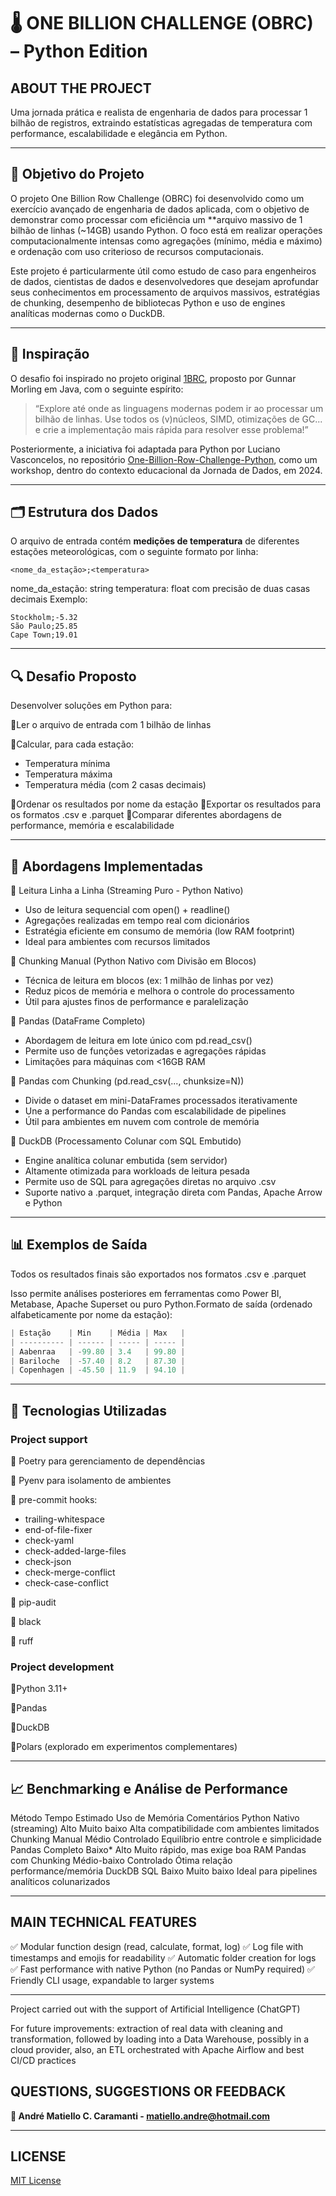 # 🌡️ ONE BILLION CHALLENGE (OBRC) – Python Edition

## ABOUT THE PROJECT

Uma jornada prática e realista de engenharia de dados para processar 1 bilhão de registros, extraindo estatísticas agregadas de temperatura com performance, escalabilidade e elegância em Python.

---

## 🧠 Objetivo do Projeto

O projeto One Billion Row Challenge (OBRC) foi desenvolvido como um exercício avançado de engenharia de dados aplicada, com o objetivo de demonstrar como processar com eficiência um **arquivo massivo de 1 bilhão de linhas (~14GB) usando Python. O foco está em realizar operações computacionalmente intensas como agregações (mínimo, média e máximo) e ordenação com uso criterioso de recursos computacionais.

Este projeto é particularmente útil como estudo de caso para engenheiros de dados, cientistas de dados e desenvolvedores que desejam aprofundar seus conhecimentos em processamento de arquivos massivos, estratégias de chunking, desempenho de bibliotecas Python e uso de engines analíticas modernas como o DuckDB.

---

## 🧬 Inspiração

O desafio foi inspirado no projeto original [1BRC](https://github.com/gunnarmorling/1brc), proposto por Gunnar Morling em Java, com o seguinte espírito:

> “Explore até onde as linguagens modernas podem ir ao processar um bilhão de linhas. Use todos os (v)núcleos, SIMD, otimizações de GC... e crie a implementação mais rápida para resolver esse problema!”

Posteriormente, a iniciativa foi adaptada para Python por Luciano Vasconcelos, no repositório [One-Billion-Row-Challenge-Python](https://github.com/lvgalvao/One-Billion-Row-Challenge-Python), como um workshop, dentro do contexto educacional da Jornada de Dados, em 2024.

---

## 🗂️ Estrutura dos Dados

O arquivo de entrada contém **medições de temperatura** de diferentes estações meteorológicas, com o seguinte formato por linha:

```text
<nome_da_estação>;<temperatura>
```

nome_da_estação: string
temperatura: float com precisão de duas casas decimais
Exemplo:
```text
Stockholm;-5.32
São Paulo;25.85
Cape Town;19.01
```

---

## 🔍 Desafio Proposto

Desenvolver soluções em Python para:

🔹Ler o arquivo de entrada com 1 bilhão de linhas

🔹Calcular, para cada estação:
- Temperatura mínima
- Temperatura máxima
- Temperatura média (com 2 casas decimais)

🔹Ordenar os resultados por nome da estação
🔹Exportar os resultados para os formatos .csv e .parquet
🔹Comparar diferentes abordagens de performance, memória e escalabilidade

---

## 🧪 Abordagens Implementadas
🔹 Leitura Linha a Linha (Streaming Puro - Python Nativo)
- Uso de leitura sequencial com open() + readline()
- Agregações realizadas em tempo real com dicionários
- Estratégia eficiente em consumo de memória (low RAM footprint)
- Ideal para ambientes com recursos limitados

🔹 Chunking Manual (Python Nativo com Divisão em Blocos)
- Técnica de leitura em blocos (ex: 1 milhão de linhas por vez)
- Reduz picos de memória e melhora o controle do processamento
- Útil para ajustes finos de performance e paralelização

🔹 Pandas (DataFrame Completo)
- Abordagem de leitura em lote único com pd.read_csv()
- Permite uso de funções vetorizadas e agregações rápidas
- Limitações para máquinas com <16GB RAM

🔹 Pandas com Chunking (pd.read_csv(..., chunksize=N))
- Divide o dataset em mini-DataFrames processados iterativamente
- Une a performance do Pandas com escalabilidade de pipelines
- Útil para ambientes em nuvem com controle de memória

🔹 DuckDB (Processamento Colunar com SQL Embutido)
- Engine analítica colunar embutida (sem servidor)
- Altamente otimizada para workloads de leitura pesada
- Permite uso de SQL para agregações diretas no arquivo .csv
- Suporte nativo a .parquet, integração direta com Pandas, Apache Arrow e Python

---

## 📊 Exemplos de Saída
Todos os resultados finais são exportados nos formatos .csv e .parquet

Isso permite análises posteriores em ferramentas como Power BI, Metabase, Apache Superset ou puro Python.Formato de saída (ordenado alfabeticamente por nome da estação):

```python
| Estação    | Min    | Média | Max   |
| ---------- | ------ | ----- | ----- |
| Aabenraa   | -99.80 | 3.4   | 99.80 |
| Bariloche  | -57.40 | 8.2   | 87.30 |
| Copenhagen | -45.50 | 11.9  | 94.10 |
```

---

## 🧱 Tecnologias Utilizadas

### Project support
🔹 Poetry para gerenciamento de dependências

🔹 Pyenv para isolamento de ambientes

🔹 pre-commit hooks:
- trailing-whitespace
- end-of-file-fixer
- check-yaml
- check-added-large-files
- check-json
- check-merge-conflict
- check-case-conflict

🔹 pip-audit

🔹 black

🔹 ruff


### Project development

🔹Python 3.11+

🔹Pandas

🔹DuckDB

🔹Polars (explorado em experimentos complementares)

---

## 📈 Benchmarking e Análise de Performance

Método	Tempo Estimado	Uso de Memória	Comentários
Python Nativo (streaming)	Alto	Muito baixo	Alta compatibilidade com ambientes limitados
Chunking Manual	Médio	Controlado	Equilíbrio entre controle e simplicidade
Pandas Completo	Baixo*	Alto	Muito rápido, mas exige boa RAM
Pandas com Chunking	Médio-baixo	Controlado	Ótima relação performance/memória
DuckDB SQL	Baixo	Muito baixo	Ideal para pipelines analíticos colunarizados

---

## MAIN TECHNICAL FEATURES

✅ Modular function design (read, calculate, format, log)
✅ Log file with timestamps and emojis for readability
✅ Automatic folder creation for logs
✅ Fast performance with native Python (no Pandas or NumPy required)
✅ Friendly CLI usage, expandable to larger systems

---

Project carried out with the support of Artificial Intelligence (ChatGPT)

For future improvements: extraction of real data with cleaning and transformation, followed by loading into a Data Warehouse, possibly in a cloud provider, also, an ETL orchestrated with Apache Airflow and best CI/CD practices


## QUESTIONS, SUGGESTIONS OR FEEDBACK

**🚀 André Matiello C. Caramanti - [matiello.andre@hotmail.com](mailto:matiello.andre@hotmail.com)**

---

## LICENSE

[MIT License](https://andrematiello.notion.site/mit-license)
